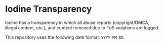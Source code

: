 # Iodine Transparency
Iodine has a transparency in which all abuse reports (copyright/DMCA, illegal content, etc.), and content removed due to ToS violations are logged.

This repository uses the following date format: `YYYY-MM-DD`.
